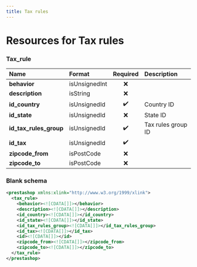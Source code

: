 ```yaml
---
title: Tax rules
---
```


# Resources for Tax rules

### Tax_rule

|          Name          |    Format     | Required |    Description     |
| :--------------------- | :------------ | :------: | :----------------- |
| **behavior**           | isUnsignedInt | ❌        |                    |
| **description**        | isString      | ❌        |                    |
| **id_country**         | isUnsignedId  | ✔️       | Country ID         |
| **id_state**           | isUnsignedId  | ❌        | State ID           |
| **id_tax_rules_group** | isUnsignedId  | ✔️       | Tax rules group ID |
| **id_tax**             | isUnsignedId  | ✔️       |                    |
| **zipcode_from**       | isPostCode    | ❌        |                    |
| **zipcode_to**         | isPostCode    | ❌        |                    |


### Blank schema

```xml
<prestashop xmlns:xlink="http://www.w3.org/1999/xlink">
  <tax_rule>
    <behavior><![CDATA[]]></behavior>
    <description><![CDATA[]]></description>
    <id_country><![CDATA[]]></id_country>
    <id_state><![CDATA[]]></id_state>
    <id_tax_rules_group><![CDATA[]]></id_tax_rules_group>
    <id_tax><![CDATA[]]></id_tax>
    <id><![CDATA[]]></id>
    <zipcode_from><![CDATA[]]></zipcode_from>
    <zipcode_to><![CDATA[]]></zipcode_to>
  </tax_rule>
</prestashop>
```

